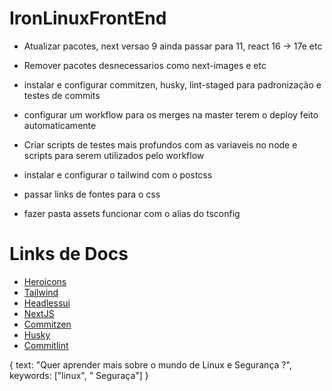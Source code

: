 # IronLinuxFrontEnd

- Atualizar pacotes, next versao 9 ainda passar para 11, react 16 -> 17e etc
- Remover pacotes desnecessarios como next-images e etc
- instalar e configurar commitzen, husky, lint-staged para padronização e testes de commits
- configurar um workflow para os merges na master terem o deploy feito automaticamente
- Criar scripts de testes mais profundos com as variaveis no node e scripts para serem utilizados pelo workflow
- instalar e configurar o tailwind com o postcss
- passar links de fontes para o css

- fazer pasta assets funcionar com o alias do tsconfig

# Links de Docs

- [Heroicons](https://heroicons.com/)
- [Tailwind](https://tailwindcss.com/docs)
- [Headlessui](https://headlessui.dev/)
- [NextJS](https://nextjs.org/docs)
- [Commitzen](https://commitizen.github.io/cz-cli/)
- [Husky](https://typicode.github.io/husky/#/)
- [Commitlint](https://commitlint.js.org/#/)

{
text: "Quer aprender mais sobre o mundo de Linux e Segurança ?",
keywords: ["linux", " Seguraça"]
}
